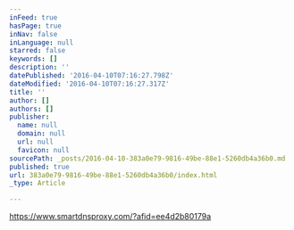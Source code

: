 ```yaml
---
inFeed: true
hasPage: true
inNav: false
inLanguage: null
starred: false
keywords: []
description: ''
datePublished: '2016-04-10T07:16:27.798Z'
dateModified: '2016-04-10T07:16:27.317Z'
title: ''
author: []
authors: []
publisher:
  name: null
  domain: null
  url: null
  favicon: null
sourcePath: _posts/2016-04-10-383a0e79-9816-49be-88e1-5260db4a36b0.md
published: true
url: 383a0e79-9816-49be-88e1-5260db4a36b0/index.html
_type: Article

---
```

https://www.smartdnsproxy.com/?afid=ee4d2b80179a